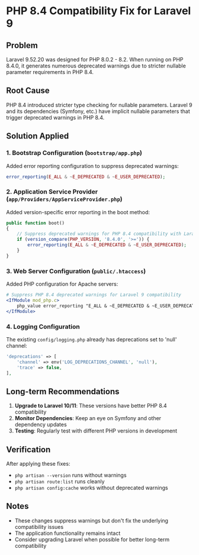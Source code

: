 # PHP 8.4 Compatibility Fix for Laravel 9

## Problem
Laravel 9.52.20 was designed for PHP 8.0.2 - 8.2. When running on PHP 8.4.0, it generates numerous deprecated warnings due to stricter nullable parameter requirements in PHP 8.4.

## Root Cause
PHP 8.4 introduced stricter type checking for nullable parameters. Laravel 9 and its dependencies (Symfony, etc.) have implicit nullable parameters that trigger deprecated warnings in PHP 8.4.

## Solution Applied

### 1. Bootstrap Configuration (`bootstrap/app.php`)
Added error reporting configuration to suppress deprecated warnings:
```php
error_reporting(E_ALL & ~E_DEPRECATED & ~E_USER_DEPRECATED);
```

### 2. Application Service Provider (`app/Providers/AppServiceProvider.php`)
Added version-specific error reporting in the boot method:
```php
public function boot()
{
    // Suppress deprecated warnings for PHP 8.4 compatibility with Laravel 9
    if (version_compare(PHP_VERSION, '8.4.0', '>=')) {
        error_reporting(E_ALL & ~E_DEPRECATED & ~E_USER_DEPRECATED);
    }
}
```

### 3. Web Server Configuration (`public/.htaccess`)
Added PHP configuration for Apache servers:
```apache
# Suppress PHP 8.4 deprecated warnings for Laravel 9 compatibility
<IfModule mod_php.c>
    php_value error_reporting "E_ALL & ~E_DEPRECATED & ~E_USER_DEPRECATED"
</IfModule>
```

### 4. Logging Configuration
The existing `config/logging.php` already has deprecations set to 'null' channel:
```php
'deprecations' => [
    'channel' => env('LOG_DEPRECATIONS_CHANNEL', 'null'),
    'trace' => false,
],
```

## Long-term Recommendations

1. **Upgrade to Laravel 10/11**: These versions have better PHP 8.4 compatibility
2. **Monitor Dependencies**: Keep an eye on Symfony and other dependency updates
3. **Testing**: Regularly test with different PHP versions in development

## Verification
After applying these fixes:
- `php artisan --version` runs without warnings
- `php artisan route:list` runs cleanly  
- `php artisan config:cache` works without deprecated warnings

## Notes
- These changes suppress warnings but don't fix the underlying compatibility issues
- The application functionality remains intact
- Consider upgrading Laravel when possible for better long-term compatibility
